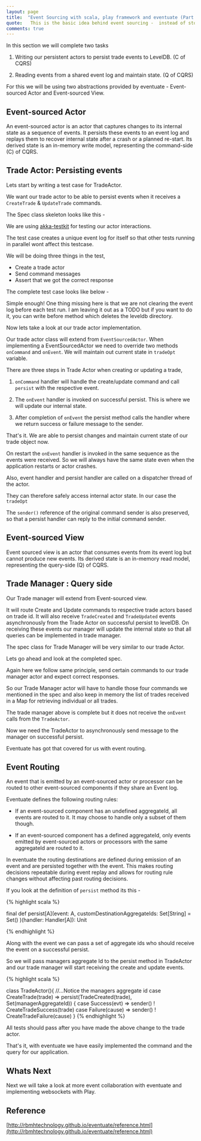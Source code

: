 ```yaml
---
layout: page
title:  "Event Sourcing with scala, play framework and eventuate (Part 2 - Persisting Actor States)"
quote:   This is the basic idea behind event sourcing -  instead of storing current application state, the full history of changes is stored as immutable facts and current state is derived from these facts.
comments: true
---
```


In this section we will complete two tasks

1. Writing our persistent actors to persist trade events to LevelDB. (C of CQRS)

2. Reading events from a shared event log and maintain state. (Q of CQRS)

For this we will be using two abstractions provided by eventuate - Event-sourced Actor and Event-sourced View.

## Event-sourced Actor

An event-sourced actor is an actor that captures changes to its internal state as a sequence of events. It persists these events to an event log and replays them to recover internal state after a crash or a planned re-start. Its derived state is an in-memory write model, representing the command-side (C) of CQRS.

## Trade Actor: Persisting events

Lets start by writing a test case for TradeActor.

We want our trade actor to be able to persist events when it receives a `CreateTrade` & `UpdateTrade` commands.

The Spec class skeleton looks like this - 

<script src="https://gist.github.com/kunalkanojia/1a737882d4f3102e907f6f2d8a6eaf0c.js"></script>

We are using [akka-testkit](http://doc.akka.io/docs/akka/current/scala/testing.html) for testing our actor interactions.

The test case creates a unique event log for itself so that other tests running in parallel wont affect this testcase. 

We will be doing three things in the test,

 - Create a trade actor
 - Send command messages
 - Assert that we got the correct response

The complete test case looks like below - 

<script src="https://gist.github.com/kunalkanojia/8df990962974c1577ce48f3ee1962fc7.js"></script>

Simple enough! One thing missing here is that we are not clearing the event log before each test run. I am leaving it out as a TODO but if you want to do it, you can write before method which deletes the leveldb directory.

Now lets take a look at our trade actor implementation.

Our trade actor class will extend from `EventSourcedActor`. 
When implementing a EventSourcedActor we need to override two methods `onCommand` and `onEvent`.
We will maintain out current state in `tradeOpt` variable.

There are three steps in Trade Actor when creating or updating a trade, 
 
1. `onCommand` handler will handle the create/update command and call `persist` with  the respective event.

2. The `onEvent` handler is invoked on successful persist. This is where we will update our internal state.

3. After completion of `onEvent` the persist method calls the handler where we return success or failure message to the sender.
 
<script src="https://gist.github.com/kunalkanojia/2da73648265f7697fe2af0d477b5e48d.js"></script>

That's it. We are able to persist changes and maintain current state of our trade object now.

On restart the `onEvent` handler is invoked in the same sequence as the events were received. So we will always have the same state even when the application restarts or actor crashes.

Also, event handler and persist handler are called on a dispatcher thread of the actor. 

They can therefore safely access internal actor state. In our case the `tradeOpt`

The `sender()` reference of the original command sender is also preserved, so that a persist handler can reply to the initial command sender.


## Event-sourced View
Event sourced view is an actor that consumes events from its event log but cannot produce new events. Its derived state is an in-memory read model, representing the query-side (Q) of CQRS.


## Trade Manager : Query side

Our Trade manager will extend from Event-sourced view.

It will route Create and Update commands to respective trade actors based on trade id. It will also receive `TradeCreated` and `TradeUpdated` events asynchronously from the Trade Actor on successful persist to levelDB. On receiving these events our manager will update the internal state so that all queries can be implemented in trade manager.
 
The spec class for Trade Manager will be very similar to our trade Actor. 

Lets go ahead and look at the completed spec.

<script src="https://gist.github.com/kunalkanojia/fbecdc1cd7caf1b349f5dba0c1051d49.js"></script>

Again here we follow same principle, send certain commands to our trade manager actor and expect correct responses.

So our Trade Manager actor will have to handle those four commands we mentioned in the spec and  also keep in memory the list of trades received in a Map for retrieving individual or all trades.

<script src="https://gist.github.com/kunalkanojia/a5531a1f09a362ea7b82876a168c2769.js"></script>

The trade manager above is complete but it does not receive the `onEvent` calls from the `TradeActor`. 

Now we need the TradeActor to asynchronously send message to the manager on successful persist.

Eventuate has got that covered for us with event routing. 

## Event Routing 
An event that is emitted by an event-sourced actor or processor can be routed to other event-sourced components if they share an Event log.

Eventuate defines the following routing rules: 

  - If an event-sourced component has an undefined aggregateId, all events are routed to it. It may choose to handle only a subset of them though.
  
 - If an event-sourced component has a defined aggregateId, only events emitted by event-sourced actors or processors with the same aggregateId are routed to it.


In eventuate the routing destinations are defined during emission of an event and are persisted together with the event. This makes routing decisions repeatable during event replay and allows for routing rule changes without affecting past routing decisions.

If you look at the definition of `persist` method its this - 

{% highlight scala %}

final def persist[A](event: A,
  customDestinationAggregateIds: Set[String] = Set()
  )(handler: Handler[A]): Unit
      
{% endhighlight %}

Along with the event we can pass a set of aggregate ids who should receive the event on a successful persist.

So we will pass managers aggregate Id to the persist method in TradeActor and our trade manager will start receiving the create and update events.

{% highlight scala %}

class TradeActor(){ 
 //...Notice the managers aggregate id
case CreateTrade(trade) =>
      persist(TradeCreated(trade), Set(managerAggregateId)) {
        case Success(evt) =>
          sender() ! CreateTradeSuccess(trade)
        case Failure(cause) =>
          sender() ! CreateTradeFailure(cause)
      }
{% endhighlight %}


All tests should pass after you have made the above change to the trade actor.

That's it, with eventuate we have easily implemented the command and the query for our application.


## Whats Next

Next we will take a look at more event collaboration with eventuate and implementing websockets with Play.

## Reference

[http://rbmhtechnology.github.io/eventuate/reference.html](http://rbmhtechnology.github.io/eventuate/reference.html)
